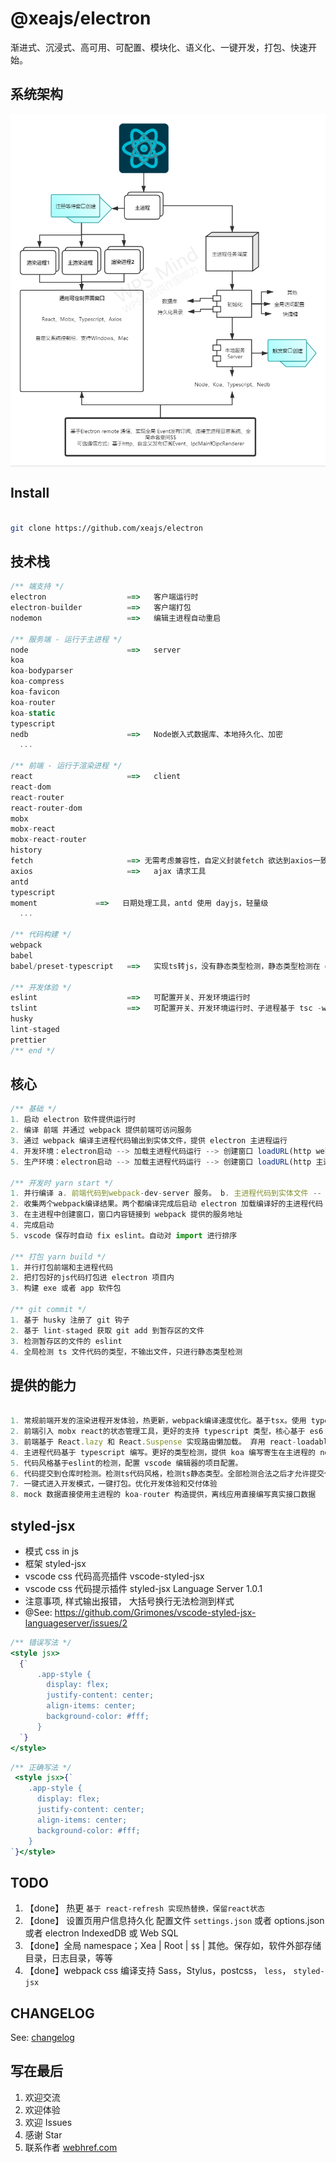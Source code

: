 # @xeajs/electron

渐进式、沉浸式、高可用、可配置、模块化、语义化、一键开发，打包、快速开始。

## 系统架构

<span style="background: #f1f1f1;display: inline-block;">
  <img src="docs/screenshot/framework.png">
</span>

## Install

```bash

git clone https://github.com/xeajs/electron

```

## 技术栈

``` js
/** 端支持 */
electron                  ==>   客户端运行时
electron-builder          ==>   客户端打包
nodemon                   ==>   编辑主进程自动重启

/** 服务端 - 运行于主进程 */
node                      ==>   server
koa
koa-bodyparser
koa-compress
koa-favicon
koa-router
koa-static
typescript
nedb                      ==>   Node嵌入式数据库、本地持久化、加密
  ...

/** 前端 - 运行于渲染进程 */
react                     ==>   client
react-dom
react-router
react-router-dom
mobx
mobx-react
mobx-react-router
history
fetch                     ==> 无需考虑兼容性，自定义封装fetch 欲达到axios一致的使用体验
axios                     ==>   ajax 请求工具
antd
typescript
moment             ==>   日期处理工具，antd 使用 dayjs，轻量级
  ...

/** 代码构建 */
webpack
babel
babel/preset-typescript   ==>   实现ts转js，没有静态类型检测，静态类型检测在 git 钩子

/** 开发体验 */
eslint                    ==>   可配置开关、开发环境运行时
tslint                    ==>   可配置开关、开发环境运行时、子进程基于 tsc -w
husky
lint-staged
prettier
/** end */

```

## 核心

```js
/** 基础 */
1. 启动 electron 软件提供运行时
2. 编译 前端 并通过 webpack 提供前端可访问服务
3. 通过 webpack 编译主进程代码输出到实体文件，提供 electron 主进程运行
4. 开发环境：electron启动 --> 加载主进程代码运行 --> 创建窗口 loadURL(http webpack server) --> 显示界面
5. 生产环境：electron启动 --> 加载主进程代码运行 --> 创建窗口 loadURL(http 主进程提供server) --> 显示界面

/** 开发时 yarn start */
1. 并行编译 a. 前端代码到webpack-dev-server 服务。 b. 主进程代码到实体文件 -- dist/serve/index.js
2. 收集两个webpack编译结果。两个都编译完成后启动 electron 加载编译好的主进程代码
3. 在主进程中创建窗口，窗口内容链接到 webpack 提供的服务地址
4. 完成启动
5. vscode 保存时自动 fix eslint。自动对 import 进行排序

/** 打包 yarn build */
1. 并行打包前端和主进程代码
2. 把打包好的js代码打包进 electron 项目内
3. 构建 exe 或者 app 软件包

/** git commit */
1. 基于 husky 注册了 git 钩子
2. 基于 lint-staged 获取 git add 到暂存区的文件
3. 检测暂存区的文件的 eslint
4. 全局检测 ts 文件代码的类型，不输出文件，只进行静态类型检测

```

## 提供的能力

```js

1. 常规前端开发的渲染进程开发体验，热更新，webpack编译速度优化。基于tsx。使用 typescript 编写 react 代码
2. 前端引入 mobx react的状态管理工具，更好的支持 typescript 类型，核心基于 es6 proxy编写
3. 前端基于 React.lazy 和 React.Suspense 实现路由懒加载。 弃用 react-loadable。因为在某些环境下报错日志会被混淆
4. 主进程代码基于 typescript 编写。更好的类型检测，提供 koa 编写寄生在主进程的 node 服务
5. 代码风格基于eslint的检测，配置 vscode 编辑器的项目配置。
6. 代码提交到仓库时检测。检测ts代码风格，检测ts静态类型。全部检测合法之后才允许提交代码到仓库， git --no-verify 等其他人为操作 只能人为规范
7. 一键式进入开发模式，一键打包。优化开发体验和交付体验
8. mock 数据直接使用主进程的 koa-router 构造提供，离线应用直接编写真实接口数据

```

## styled-jsx

* 模式 css in js
* 框架 styled-jsx
* vscode css 代码高亮插件 vscode-styled-jsx
* vscode css 代码提示插件 styled-jsx Language Server 1.0.1
* 注意事项, 样式输出报错， 大括号换行无法检测到样式
* @See: <https://github.com/Grimones/vscode-styled-jsx-languageserver/issues/2>

```jsx
/** 错误写法 */
<style jsx>
  {`
      .app-style {
        display: flex;
        justify-content: center;
        align-items: center;
        background-color: #fff;
      }
  `}
</style>
```

``` jsx
/** 正确写法 */
 <style jsx>{`
    .app-style {
      display: flex;
      justify-content: center;
      align-items: center;
      background-color: #fff;
    }
`}</style>

```

## TODO

1. 【done】 热更 `基于 react-refresh 实现热替换，保留react状态`
1. 【done】 设置页用户信息持久化 配置文件 `settings.json` 或者 options.json 或者 electron IndexedDB 或 Web SQL
1. 【done】全局 namespace；Xea | Root | `$$` | 其他。保存如，软件外部存储目录，日志目录，等等
1. 【done】webpack css 编译支持 Sass，Stylus，postcss， `less`， `styled-jsx`

## CHANGELOG

See: [changelog](docs/CHANGELOG.md)

## 写在最后

1. 欢迎交流
1. 欢迎体验
1. 欢迎 Issues
1. 感谢 Star
1. 联系作者  [webhref.com](https://www.webhref.com/)
